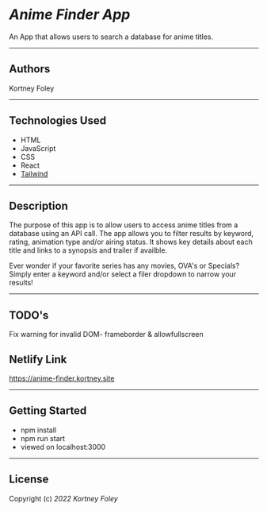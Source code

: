 # _Anime Finder App_

An App that allows users to search a database for anime titles.

---

## Authors

Kortney Foley

---

## Technologies Used

-   HTML
-   JavaScript
-   CSS
-   React
-   [Tailwind](https://tailwindcss.com/)

---

## Description

The purpose of this app is to allow users to access anime titles from a database using an API call. The app allows you to filter results by keyword, rating, animation type and/or airing status. It shows key details about each title and links to a synopsis and trailer if availble.

Ever wonder if your favorite series has any movies, OVA's or Specials? Simply enter a keyword and/or select a filer dropdown to narrow your results!

---

## TODO's 

Fix warning for invalid DOM- frameborder & allowfullscreen

## Netlify Link

https://anime-finder.kortney.site

---

## Getting Started

-   npm install
-   npm run start
-   viewed on localhost:3000

---

## License

Copyright (c) _2022_ _Kortney Foley_
